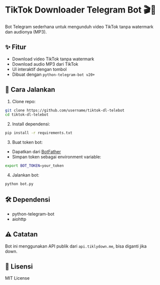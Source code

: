 # TikTok Downloader Telegram Bot 🎬🎵

Bot Telegram sederhana untuk mengunduh video TikTok tanpa watermark dan audionya (MP3).

## ✨ Fitur
- Download video TikTok tanpa watermark
- Download audio MP3 dari TikTok
- UI interaktif dengan tombol
- Dibuat dengan `python-telegram-bot v20+`

## 🚀 Cara Jalankan
1. Clone repo:
```bash
git clone https://github.com/username/tiktok-dl-telebot
cd tiktok-dl-telebot
```

2. Install dependensi:
```bash
pip install -r requirements.txt
```

3. Buat token bot:
- Dapatkan dari [BotFather](https://t.me/BotFather)
- Simpan token sebagai environment variable:
```bash
export BOT_TOKEN=your_token
```

4. Jalankan bot:
```bash
python bot.py
```

## 🛠 Dependensi
- python-telegram-bot
- aiohttp

## ⚠️ Catatan
Bot ini menggunakan API publik dari `api.tiklydown.me`, bisa diganti jika down.

## 📄 Lisensi
MIT License